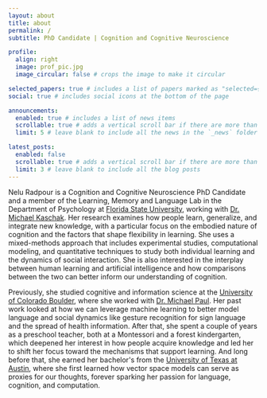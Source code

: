 ```yaml
---
layout: about
title: about
permalink: /
subtitle: PhD Candidate | Cognition and Cognitive Neuroscience

profile:
  align: right
  image: prof_pic.jpg
  image_circular: false # crops the image to make it circular

selected_papers: true # includes a list of papers marked as "selected={true}"
social: true # includes social icons at the bottom of the page

announcements:
  enabled: true # includes a list of news items
  scrollable: true # adds a vertical scroll bar if there are more than 3 news items
  limit: 5 # leave blank to include all the news in the `_news` folder

latest_posts:
  enabled: false
  scrollable: true # adds a vertical scroll bar if there are more than 3 new posts items
  limit: 3 # leave blank to include all the blog posts
---
```

Nelu Radpour is a Cognition and Cognitive Neuroscience PhD Candidate and a member of the Learning, Memory and Language Lab in the Department of Psychology at [Florida State University](https://www.fsu.edu/), working with [Dr. Michael Kaschak](https://scholar.google.com/citations?user=4OkEqtMAAAAJ&hl=en). Her research examines how people learn, generalize, and integrate new knowledge, with a particular focus on the embodied nature of cognition and the factors that shape flexibility in learning. She uses a mixed-methods approach that includes experimental studies, computational modeling, and quantitative techniques to study both individual learning and the dynamics of social interaction. She is also interested in the interplay between human learning and artificial intelligence and how comparisons between the two can better inform our understanding of cognition.

Previously, she studied cognitive and information science at the [University of Colorado Boulder](https://www.colorado.edu/), where she worked with [Dr. Michael Paul](http://michaeljpaul.com/). Her past work looked at how we can leverage machine learning to better model language and social dynamics like gesture recognition for sign language and the spread of health information. After that, she spent a couple of years as a preschool teacher, both at a Montessori and a forest kindergarten, which deepened her interest in how people acquire knowledge and led her to shift her focus toward the mechanisms that support learning. And long before that, she earned her bachelor's from the [University of Texas at Austin](https://www.utexas.edu/), where she first learned how vector space models can serve as proxies for our thoughts, forever sparking her passion for language, cognition, and computation. 
